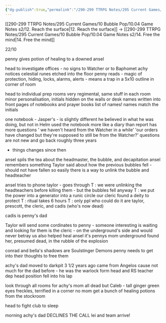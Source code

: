 ```yaml
---
{"dg-publish":true,"permalink":"/290-299 TTRPG Notes/295 Current Games/10 Bubble Pop/10.04 Game Notes s2/13. Where is everyone/"}
---
```



[[290-299 TTRPG Notes/295 Current Games/10 Bubble Pop/10.04 Game Notes s2/12. Reach the surface\|12. Reach the surface]] -> [[290-299 TTRPG Notes/295 Current Games/10 Bubble Pop/10.04 Game Notes s2/14. Free  the mind\|14. Free  the mind]]

22/10

penny gives potion of healing to a downed ansel

head to investigate offices - no signs to Watcher or to Baphomet
achy notices celestial runes etched into the floor
penny reads - magic of protection, hiding, locks, alarms, alerts - means a trap
in a 5x10 outline in corner of room

head to individual prep rooms
very regimental, same stuff in each room
minor personalisation, initials hidden on the walls or desk
names written into front pages of notebooks and prayer books
list of names!
names match the initials

one notebook - Jasper's - is slightly different
he believed in what he was doing, but not in Helm
used the notebook more like a diary than report
has more questions
' we haven't heard from the Watcher in a while'
'our orders have changed but they're supposed to still be from the Watcher?'
questions are not new and go back roughly three years
- things changes since then

ansel spils the tea about the headmaster, the bubble, and decapitation
ansel remembers something Taylor said about how the previous bubbles fell - should not have fallen so easily
there is a way to unlink the bubble and headteacher

ansel tries to phone taylor - goes through
T : we were unlinking the headteachers before killing them - but the bubbles fell anyway
T : we put the power into a generator into a runic circle our cleric found a deity to protect
T : ritual takes 6 hours
T : only ppl who could do it are taylor, prescott, the cleric, and cadis (who's now dead)

cadis is penny's dad

Taylor will send some cordinates to penny -  someone interesting is waiting and looking for them
is the cleric - on the underground's side and would never betray us
also helped heal ansel
it's pennys mom
underground found her, presumed dead, in the rubble of the explosion

conrad and bella's shadows are Soulstinger Demons
penny needs to get into their thoughts to free them

achy's dad moved to darkpit 3 1/2 years ago
came from Angelos
cause not much for the dad before - he was the warlock form head and RS teacher
dep head position fell into his lap

look through all rooms for achy's mom
all dead but Caleb - tall ginger green eyes freckles, terrified in a corner
no mom
get a bunch of healing potions from the stockroom

head to fight club to sleep

morning
achy's dad DECLINES THE CALL
lei and team arrive!